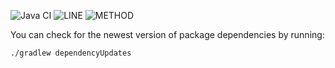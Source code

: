 ![Java CI](https://github.com/JKatzwinkel/tla-es/workflows/Java%20CI/badge.svg)
![LINE](https://img.shields.io/badge/line--coverage-76%25-yellow.svg)
![METHOD](https://img.shields.io/badge/method--coverage-49%25-orange.svg)

You can check for the newest version of package dependencies by running:

    ./gradlew dependencyUpdates

